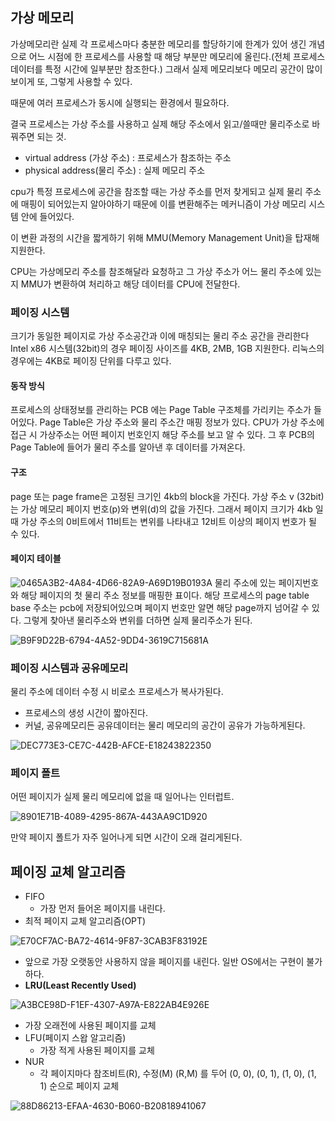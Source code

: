 ## 가상 메모리

가상메모리란 실제 각 프로세스마다 충분한 메모리를 할당하기에 한계가 있어 생긴 개념으로 어느 시점에 한 프로세스를 사용할 때 해당 부분만 메모리에 올린다.(전체 프로세스 데이터를 특정 시간에 일부분만 참조한다.) 그래서 실제 메모리보다 메모리 공간이 많이 보이게 또, 그렇게 사용할 수 있다.

때문에 여러 프로세스가 동시에 실행되는 환경에서 필요하다.

결국 프로세스는 가상 주소를 사용하고 실제 해당 주소에서 읽고/쓸때만 물리주소로 바꿔주면 되는 것.

* virtual address (가상 주소) : 프로세스가 참조하는 주소
* physical address(물리 주소) : 실제 메모리 주소

cpu가 특정 프로세스에 공간을 참조할 때는 가상 주소를 먼저 찾게되고 실제 물리 주소에 매핑이 되어있는지 알아야하기 때문에 이를 변환해주는 메커니즘이 가상 메모리 시스템 안에 들어있다.

이 변환 과정의 시간을 짧게하기 위해 MMU(Memory Management Unit)을 탑재해 지원한다.

CPU는 가상메모리 주소를 참조해달라 요청하고 그 가상 주소가 어느 물리 주소에 있는지 MMU가 변환하여 처리하고 해당 데이터를 CPU에 전달한다.

### 페이징 시스템

크기가 동일한 페이지로 가상 주소공간과 이에 매칭되는 물리 주소 공간을 관리한다
Intel x86 시스템(32bit)의 경우 페이징 사이즈를 4KB, 2MB, 1GB 지원한다. 리눅스의 경우에는 4KB로 페이징 단위를 다루고 있다.

#### 동작 방식

프로세스의 상태정보를 관리하는 PCB 에는 Page Table 구조체를 가리키는 주소가 들어있다. Page Table은 가상 주소와 물리 주소간 매핑 정보가 있다.
CPU가 가상 주소에 접근 시 가상주소는 어떤 페이지 번호인지 해당 주소를 보고 알 수 있다. 그 후 PCB의 Page Table에 들어가 물리 주소를 알아낸 후 데이터를 가져온다.

#### 구조

page 또는 page frame은 고정된 크기인 4kb의 block을 가진다.
가상 주소 v (32bit)는 가상 메모리 페이지 번호(p)와 변위(d)의 값을 가진다. 그래서 페이지 크기가 4kb 일 때 가상 주소의 0비트에서 11비트는 변위를 나타내고 12비트 이상의 페이지 번호가 될 수 있다.

#### 페이지 테이블

![0465A3B2-4A84-4D66-82A9-A69D19B0193A](https://user-images.githubusercontent.com/31172248/151791342-62ba36b7-c7e6-4000-af70-1fd39092839d.png)
물리 주소에 있는 페이지번호와 해당 페이지의 첫 물리 주소 정보를 매핑한 표이다.
해당 프로세스의 page table base 주소는 pcb에 저장되어있으며 페이지 번호만 알면 해당 page까지 넘어갈 수 있다. 그렇게 찾아낸 물리주소와 변위를 더하면 실제 물리주소가 된다.

![B9F9D22B-6794-4A52-9DD4-3619C715681A](https://user-images.githubusercontent.com/31172248/151791359-817a0117-3835-4453-ab3e-c5cd73b0e3c3.png)

### 페이징 시스템과 공유메모리

물리 주소에 데이터 수정 시 비로소 프로세스가 복사가된다.

* 프로세스의 생성 시간이 짧아진다.
* 커널, 공유메모리든 공유데이터는 물리 메모리의 공간이 공유가 가능하게된다.

![DEC773E3-CE7C-442B-AFCE-E18243822350](https://user-images.githubusercontent.com/31172248/151791380-48677abc-2eaa-4294-af6b-386ac9727b83.png)

### 페이지 폴트

어떤 페이지가 실제 물리 메모리에 없을 때 일어나는 인터럽트.

![8901E71B-4089-4295-867A-443AA9C1D920](https://user-images.githubusercontent.com/31172248/151791395-a42b30f9-4fa4-4d46-a89c-a624da1c9b9e.png)

만약 페이지 폴트가 자주 일어나게 되면 시간이 오래 걸리게된다.

## 페이징 교체 알고리즘

* FIFO
   * 가장 먼저 들어온 페이지를 내린다.
* 최적 페이지 교체 알고리즘(OPT)

![E70CF7AC-BA72-4614-9F87-3CAB3F83192E](https://user-images.githubusercontent.com/31172248/151791417-0169cb11-bdcb-4853-bc42-39f6513acd70.png)

   * 앞으로 가장 오랫동안 사용하지 않을 페이지를 내린다. 일반 OS에서는 구현이 불가하다.
* **LRU(Least Recently Used)**

![A3BCE98D-F1EF-4307-A97A-E822AB4E926E](https://user-images.githubusercontent.com/31172248/151791429-ba096690-2b26-4fd6-a2de-ea47c1d93f3c.png)

   * 가장 오래전에 사용된 페이지를 교체
* LFU(페이지 스왑 알고리즘)
   * 가장 적게 사용된 페이지를 교체
* NUR
   * 각 페이지마다 참조비트(R), 수정(M) (R,M) 를 두어 (0, 0), (0, 1), (1, 0), (1, 1) 순으로 페이지 교체

![88D86213-EFAA-4630-B060-B20818941067](https://user-images.githubusercontent.com/31172248/151791439-d12f0e1d-96a7-4463-9881-c72fb224aa3d.png)
